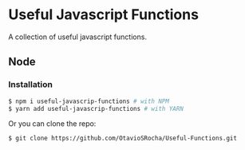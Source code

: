 
# Useful Javascript Functions

A collection of useful javascript functions.

## Node

### Installation

```bash
$ npm i useful-javascrip-functions # with NPM
$ yarn add useful-javascrip-functions # with YARN
```
Or you can clone the repo:

```bash
$ git clone https://github.com/OtavioSRocha/Useful-Functions.git
```